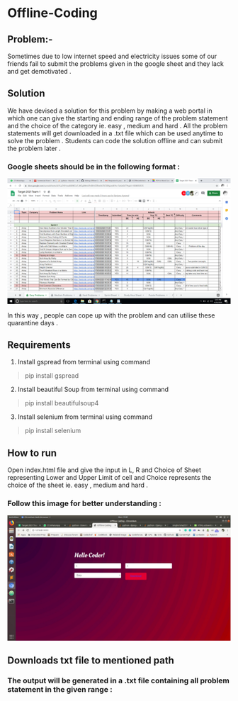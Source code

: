 # Offline-Coding

## Problem:-
Sometimes due to low internet speed and electricity issues some of our friends fail to submit the problems given in the google sheet and they lack and get demotivated . <br/>

## Solution
We have devised a solution for this problem by making a web portal in which one can give the starting and ending range of the problem statement and the choice of the category ie. easy , medium and hard . All the problem statements will get downloaded in a .txt file which can be used anytime to solve the problem . Students can code the solution offline and can submit the problem later . <br/>

### Google sheets should be in the following format :
![Google sheet in the following format](Screenshot%20(2).png)


In this way , people can cope up with the problem and can utilise these quarantine days .

## Requirements <br/>

1) Install gspread from terminal using command <br/>
 > pip install gspread <br/>
2) Install beautiful Soup from terminal using command <br/>
> pip install beautifulsoup4
3) Install selenium from terminal using command <br/>
> pip install selenium

## How to run

Open index.html file and give the input in L, R and Choice of Sheet representing Lower and Upper Limit of cell
and Choice represents the choice of the sheet ie. easy , medium and hard . <br/>
### Follow this image for better understanding :
![](WhatsApp%20Image%202020-04-20%20at%2019.01.54.jpeg)


## Downloads txt file to mentioned path

### The output will be generated in a .txt file containing all problem statement in the given range :



 
